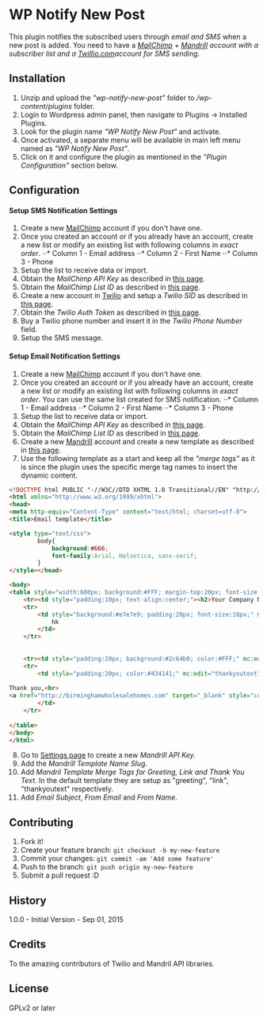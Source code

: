# WP Notify New Post

This plugin notifies the subscribed users through *email and SMS* when a new post is added. You need to have a *[MailChimp](http://www.mailchimp.com/) + [Mandrill](http://www.mandrill.com/) account with a subscriber list and a [Twillio.com](https://www.twilio.com/)account for SMS sending*.

## Installation

1. Unzip and upload the *"wp-notify-new-post"* folder to *<YOUR WORDPRESS INSTALLATION>/wp-content/plugins* folder.
2. Login to Wordpress admin panel, then navigate to Plugins -> Installed Plugins.
3. Look for the plugin name *"WP Notify New Post"* and activate.
4. Once activated, a separate menu will be available in main left menu named as *"WP Notify New Post"*.
5. Click on it and configure the plugin as mentioned in the *"Plugin Configuration"* section below.

## Configuration

#### Setup SMS Notification Settings

1. Create a new [MailChimp](http://www.mailchimp.com/) account if you don't have one. 
2. Once you created an account or if you already have an account, create a new list or modify an existing list with following columns in *exact order*.
⋅⋅* Column 1 - Email address
⋅⋅* Column 2 - First Name
⋅⋅* Column 3 - Phone
3. Setup the list to receive data or import.
4. Obtain the *MailChimp API Key* as described in [this page](http://kb.mailchimp.com/accounts/management/about-api-keys).
5. Obtain the *MailChimp List ID* as described in [this page](http://kb.mailchimp.com/lists/managing-subscribers/find-your-list-id).
6. Create a new account in [Twilio]() and setup a *Twilio SID* as described in [this page](https://www.twilio.com/help/faq/twilio-basics/what-is-an-application-sid).
7. Obtain the *Twilio Auth Token* as described in [this page](https://www.twilio.com/help/faq/twilio-basics/what-is-the-auth-token-and-how-can-i-change-it).
8. Buy a Twilio phone number and insert it in the *Twilio Phone Number* field.
9. Setup the SMS message.


#### Setup Email Notification Settings
1. Create a new [MailChimp](http://www.mailchimp.com/) account if you don't have one. 
2. Once you created an account or if you already have an account, create a new list or modify an existing list with following columns in *exact order*. You can use the same list created for SMS notification.
⋅⋅* Column 1 - Email address
⋅⋅* Column 2 - First Name
⋅⋅* Column 3 - Phone 
3. Setup the list to receive data or import.
4. Obtain the *MailChimp API Key* as described in [this page](http://kb.mailchimp.com/accounts/management/about-api-keys).
5. Obtain the *MailChimp List ID* as described in [this page](http://kb.mailchimp.com/lists/managing-subscribers/find-your-list-id).
6. Create a new [Mandrill](http://www.mandrill.com/) account and create a new template as described in [this page](https://mandrill.zendesk.com/hc/en-us/articles/205582507-Getting-Started-with-Templates).
7. Use the following template as a start and keep all the *"merge tags"* as it is since the plugin uses the specific merge tag names to insert the dynamic content.
```html
<!DOCTYPE html PUBLIC "-//W3C//DTD XHTML 1.0 Transitional//EN" "http://www.w3.org/TR/xhtml1/DTD/xhtml1-transitional.dtd">
<html xmlns="http://www.w3.org/1999/xhtml">
<head>
<meta http-equiv="Content-Type" content="text/html; charset=utf-8">
<title>Email template</title>

<style type="text/css">
		body{
			background:#666;
			font-family:Arial, Helvetica, sans-serif;
		}
</style></head>

<body>
<table style="width:600px; background:#FFF; margin-top:20px; font-size:14px;  margin-bottom:20px;" align="center" cellpadding="0" cellspacing="0">
    <tr><td style="padding:10px; text-align:center;"><h2>Your Company Name or Logo here</h2></td></tr>
    <tr>
        <td style="background:#e7e7e9; padding:20px; font-size:18px;" mc:edit="greeting">
        	hk
        </td>
    </tr>
    
	
    <tr><td style="padding:20px; background:#2c64b0; color:#FFF;" mc:edit="link"></td></tr>
	<tr>
        <td style="padding:20px; color:#434141;" mc:edit="thankyoutext">
        	
Thank you,<br>
<a href="http://birminghamwholesalehomes.com" target="_blank" style="color:#f1ac52; text-decoration:none;"><strong>birminghamwholesalehomes.com</strong></a>
        </td>
    </tr>
   
</table>
</body>
</html>
```
8. Go to [Settings page](https://mandrillapp.com/settings) to create a new *Mandrill API Key*.
9. Add the *Mandrill Template Name Slug*.
10. Add *Mandril Template Merge Tags for Greeting, Link and Thank You Text*. In the default template they are setup as "greeting", "link", "thankyoutext" respectively. 
11. Add *Email Subject*, *From Email* and *From Name*.

## Contributing

1. Fork it!
2. Create your feature branch: `git checkout -b my-new-feature`
3. Commit your changes: `git commit -am 'Add some feature'`
4. Push to the branch: `git push origin my-new-feature`
5. Submit a pull request :D

## History

1.0.0 - Initial Version - Sep 01, 2015

## Credits

To the amazing contributors of Twilio and Mandril API libraries.

## License
 
GPLv2 or later
